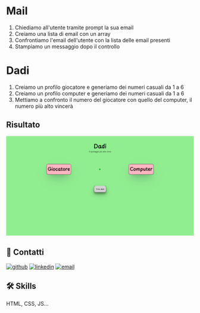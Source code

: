 # Mail

1. Chiediamo all'utente tramite prompt la sua email
2. Creiamo una lista di email con un array
3. Confrontiamo l'email dell'utente con la lista delle email presenti
4. Stampiamo un messaggio dopo il controllo

# Dadi

1. Creiamo un profilo giocatore e generiamo dei numeri casuali da 1 a 6
2. Creiamo un profilo computer e generiamo dei numeri casuali da 1 a 6
3. Mettiamo a confronto il numero del giocatore con quello del computer, il numero più alto vincerà

## Risultato

![Dadi](./Dadi/img/Screenshot%202023-11-09%20175735.png)

## 🔗 Contatti

[![github](https://img.shields.io/badge/GITHUB-black?style=for-the-badge&logo=github&logoColor=ffffff)](https://github.com/MirkoCherchi)
[![linkedin](https://img.shields.io/badge/linkedin-0A66C2?style=for-the-badge&logo=linkedin&logoColor=white)](https://www.linkedin.com/in/mirko-cherchi-b42042221/)
[![email](https://img.shields.io/badge/mirkocherchi1992%40gmail.com-red?style=for-the-badge&logo=gmail&logoColor=ffffff)](mirkocherchi1992@gmail.com)

## 🛠 Skills

HTML, CSS, JS...

